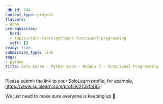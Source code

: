 ```yaml
---
_db_id: 744
content_type: project
flavours:
- none
prerequisites:
  hard:
  - topics/solo-learn/python/7-functional-programming
  soft: []
ready: true
submission_type: link
tags:
- python
title: Solo Learn - Python Core - Module 7 - Functional Programming
---
```


Please submit the link to your SoloLearn profile, for example, https://www.sololearn.com/profile/21320495

We just need to make sure everyone is keeping up 💚
